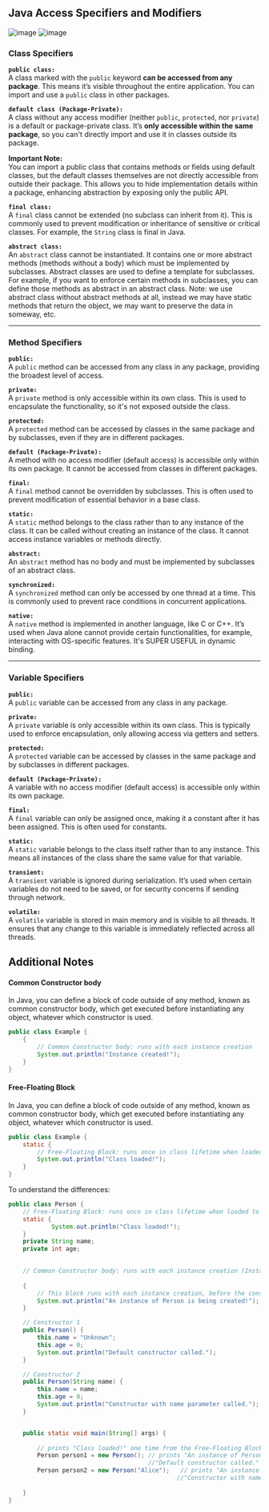 
## Java Access Specifiers and Modifiers

![image](https://github.com/user-attachments/assets/823aa0c0-b216-4652-884d-94d49c6efdea)
![image](https://github.com/user-attachments/assets/7ceaedf3-f9d5-4be1-87d2-b122a1dc58aa)

### Class Specifiers

**`public class:`**  
A class marked with the `public` keyword **can be accessed from any package**. This means it’s visible throughout the entire application. You can import and use a `public` class in other packages.

**`default class (Package-Private):`**  
A class without any access modifier (neither `public`, `protected`, nor `private`) is a default or package-private class. It’s **only accessible within the same package**, so you can't directly import and use it in classes outside its package.

**Important Note:**  
You can import a public class that contains methods or fields using default classes, but the default classes themselves are not directly accessible from outside their package. This allows you to hide implementation details within a package, enhancing abstraction by exposing only the public API.

**`final class:`**  
A `final` class cannot be extended (no subclass can inherit from it). This is commonly used to prevent modification or inheritance of sensitive or critical classes. For example, the `String` class is final in Java.

**`abstract class:`**  
An `abstract` class cannot be instantiated. It contains one or more abstract methods (methods without a body) which must be implemented by subclasses. Abstract classes are used to define a template for subclasses. For example, if you want to enforce certain methods in subclasses, you can define those methods as abstract in an abstract class.
Note: we use abstract class without abstract methods at all, instead we may have static methods that return the object, we may want to preserve the data in someway, etc.

----------

### Method Specifiers

**`public:`**  
A `public` method can be accessed from any class in any package, providing the broadest level of access.

**`private:`**  
A `private` method is only accessible within its own class. This is used to encapsulate the functionality, so it's not exposed outside the class.

**`protected:`**  
A `protected` method can be accessed by classes in the same package and by subclasses, even if they are in different packages.

**`default (Package-Private):`**  
A method with no access modifier (default access) is accessible only within its own package. It cannot be accessed from classes in different packages.

**`final:`**  
A `final` method cannot be overridden by subclasses. This is often used to prevent modification of essential behavior in a base class.

**`static:`**  
A `static` method belongs to the class rather than to any instance of the class. It can be called without creating an instance of the class. It cannot access instance variables or methods directly.

**`abstract:`**  
An `abstract` method has no body and must be implemented by subclasses of an abstract class.

**`synchronized:`**  
A `synchronized` method can only be accessed by one thread at a time. This is commonly used to prevent race conditions in concurrent applications.

**`native:`**  
A `native` method is implemented in another language, like C or C++. It’s used when Java alone cannot provide certain functionalities, for example, interacting with OS-specific features. It's SUPER USEFUL in dynamic binding.

----------

### Variable Specifiers

**`public:`**  
A `public` variable can be accessed from any class in any package.

**`private:`**  
A `private` variable is only accessible within its own class. This is typically used to enforce encapsulation, only allowing access via getters and setters.

**`protected:`**  
A `protected` variable can be accessed by classes in the same package and by subclasses in different packages.

**`default (Package-Private):`**  
A variable with no access modifier (default access) is accessible only within its own package.

**`final:`**  
A `final` variable can only be assigned once, making it a constant after it has been assigned. This is often used for constants.

**`static:`**  
A `static` variable belongs to the class itself rather than to any instance. This means all instances of the class share the same value for that variable.

**`transient:`**  
A `transient` variable is ignored during serialization. It’s used when certain variables do not need to be saved, or for security concerns if sending through network.

**`volatile:`**  
A `volatile` variable is stored in main memory and is visible to all threads. It ensures that any change to this variable is immediately reflected across all threads.

## Additional Notes

#### Common Constructor body

In Java, you can define a block of code outside of any method, known as common constructor body, which get executed before instantiating any object, whatever which constructor is used.
```java
public class Example {
    {
        // Common Constructor body: runs with each instance creation
        System.out.println("Instance created!");
    }
}
```

#### Free-Floating Block

In Java, you can define a block of code outside of any method, known as common constructor body, which get executed before instantiating any object, whatever which constructor is used.
```java
public class Example {
    static {
        // Free-Floating Block: runs once in class lifetime when loaded to memory
        System.out.println("Class loaded!");
    }
}
```
To understand the differences:

```java
public class Person {
	// Free-Floating Block: runs once in class lifetime when loaded to memory
    static {
	        System.out.println("Class loaded!");
	}
    private String name;
    private int age;
	

    // Common Constructor body: runs with each instance creation (Instance initializer block)
    
    {
        // This block runs with each instance creation, before the constructor body
        System.out.println("An instance of Person is being created!");
    }

    // Constructor 1
    public Person() {
        this.name = "Unknown";
        this.age = 0;
        System.out.println("Default constructor called.");
    }

    // Constructor 2
    public Person(String name) {
        this.name = name;
        this.age = 0;
        System.out.println("Constructor with name parameter called.");
    }


    public static void main(String[] args) {
        
        // prints "Class loaded!" one time from the Free-Floating Block when class loaded to memory       
        Person person1 = new Person(); // prints "An instance of Person is being created!"
								       //"Default constructor called."
        Person person2 = new Person("Alice");   // prints "An instance of Person is being created!"
										       //"Constructor with name parameter called."
        
    }
}

```
